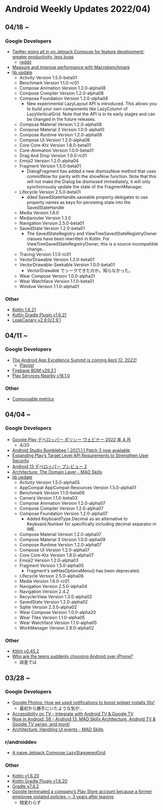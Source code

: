 # Android Weekly Updates 2022/04)

## 04/18 ~

### Google Developers

- [Twitter going all in on Jetpack Compose for feature development: greater productivity, less bugs](https://android-developers.googleblog.com/2022/04/twitter-going-all-in-on-jetpack-compose.html)
  - [reddit](https://www.reddit.com/r/androiddev/comments/u7icod/twitter_going_all_in_on_jetpack_compose_for/)
- [Measure and improve performance with Macrobenchmark](https://medium.com/androiddevelopers/measure-and-improve-performance-with-macrobenchmark-560abd0aa5bb)
- [lib update](https://developer.android.com/jetpack/androidx/versions/all-channel#april_20_2022)
  - Activity Version 1.5.0-beta01
  - Benchmark Version 1.1.0-rc01
  - Compose Animation Version 1.2.0-alpha08
  - Compose Compiler Version 1.2.0-alpha08
  - Compose Foundation Version 1.2.0-alpha08
    - New experimental LazyLayout API is introduced. This allows you to build your own components like LazyColumn of LazyVerticalGrid. Note that the API is in its early stages and can be changed in the future releases.
  - Compose Material Version 1.2.0-alpha08
  - Compose Material 3 Version 1.0.0-alpha10
  - Compose Runtime Version 1.2.0-alpha08
  - Compose UI Version 1.2.0-alpha08
  - Core Core-Ktx Version 1.8.0-beta01
  - Core-Animation Version 1.0.0-beta01
  - Drag And Drop Version 1.0.0-rc01
  - Emoji2 Version 1.2.0-alpha04
  - Fragment Version 1.5.0-beta01
    - DialogFragment has added a new dismissNow method that uses commitNow for parity with the showNow function. Note that this will not make the Dialog be dismissed immediately, it will only synchronously update the state of the FragmentManager.
  - Lifecycle Version 2.5.0-beta01
    - dded SavedStateHandle.saveable property delegates to use property names as keys for persisting state into the SavedStateHandle
  - Media Version 1.6.0
  - Mediarouter Version 1.3.0
  - Navigation Version 2.5.0-beta01
  - SavedState Version 1.2.0-beta01
    - The SavedStateRegistry and ViewTreeSavedStateRegistryOwner classes have been rewritten in Kotlin. For ViewTreeSavedStateRegistryOwner, this is a source incompatible change...
  - Tracing Version 1.1.0-rc01
  - VectorDrawable Version 1.2.0-beta01
  - VectorDrawable-Seekable Version 1.0.0-beta01
    - VectorDrawable でシークできたのか。知らなかった。
  - Wear Compose Version 1.0.0-alpha21
  - Wear Watchface Version 1.1.0-beta01
  - Window Version 1.1.0-alpha01

### Other

- [Kotlin 1.6.21](https://kotlinlang.org/docs/releases.html#release-details)
- [Kotlin Gradle Plugin v1.6.21](https://github.com/JetBrains/kotlin)
- [LeakCanary v2.9.0/2.9.1](https://square.github.io/leakcanary/changelog/)

## 04/11 ~

### Google Developers

- [The Android App Excellence Summit is coming April 12, 2022!](https://www.youtube.com/watch?v=6SW8Y_m72ug)
  - [Playlist](https://www.youtube.com/playlist?list=PLWz5rJ2EKKc_4exbhZ53VKXm86mUbWjZc)
- [Firebase BOM v29.3.1](https://developers.google.com/android/guides/releases#april_14_2022)
- [Play Services Nearby v18.1.0](https://developers.google.com/android/guides/releases#april_12_2022)

### Other

- [Composable metrics](https://chris.banes.dev/composable-metrics/)

## 04/04 ~

### Google Developers

- [Google Play デベロッパー ポリシー ウェビナー 2022 年 4 月](https://developersonair.withgoogle.com/events/policy2022-1)
  - 4/20
- [Android Studio Bumblebee | 2021.1.1 Patch 3 now available](https://androidstudio.googleblog.com/2022/04/android-studio-bumblebee-202111-patch-3.html)
- [Expanding Play’s Target Level API Requirements to Strengthen User Security](https://android-developers.googleblog.com/2022/04/expanding-plays-target-level-api-requirements-to-strengthen-user-security.html?m=1&s=03)
- [Android 13 デベロッパー プレビュー 2](https://android-developers-jp.googleblog.com/2022/04/second-preview-android-13.html)
- [Architecture: The Domain Layer - MAD Skills](https://www.youtube.com/watch?v=gIhjCh3U88I)
- [lib update](https://developer.android.com/jetpack/androidx/versions/all-channel#april_6_2022)
  - Activity Version 1.5.0-alpha05
  - AppCompat AppCompat-Resources Version 1.5.0-alpha01
  - Benchmark Version 1.1.0-beta06
  - Camera Version 1.1.0-beta03
  - Compose Animation Version 1.2.0-alpha07
  - Compose Compiler Version 1.2.0-alpha07
  - Compose Foundation Version 1.2.0-alpha07
    - Added KeyboardType.Decimal as an alternative to Keyboard.Number for specifically including decimal separator in IME.
  - Compose Material Version 1.2.0-alpha07
  - Compose Material 3 Version 1.0.0-alpha09
  - Compose Runtime Version 1.2.0-alpha07
  - Compose UI Version 1.2.0-alpha07
  - Core Core-Ktx Version 1.8.0-alpha07
  - Emoji2 Version 1.2.0-alpha03
  - Fragment Version 1.5.0-alpha05
    - Fragment's setHasOptionsMenu() has been deprecated.
  - Lifecycle Version 2.5.0-alpha06
  - Media Version 1.6.0-rc01
  - Navigation Version 2.5.0-alpha04
  - Navigation Version 2.4.2
  - RecyclerView Version 1.3.0-alpha02
  - SavedState Version 1.2.0-alpha02
  - Sqlite Version 2.3.0-alpha02
  - Wear Compose Version 1.0.0-alpha20
  - Wear Tiles Version 1.1.0-alpha05
  - Wear Watchface Version 1.1.0-alpha05
  - WorkManager Version 2.8.0-alpha02

### Other

- [Ktlint v0.45.2](https://github.com/pinterest/ktlint/releases/tag/0.45.2)
- [Who are the teens suddenly choosing Android over iPhone?](https://www.zdnet.com/article/who-are-the-teens-suddenly-choosing-android-over-iphone/)
  - 誤差では

## 03/28 ~

### Google Developers

- [Google Photos: How we used notifications to boost widget installs 10x!](https://android-developers.googleblog.com/2022/04/google-photos-notifs-boot-installs.html)
  - 最初から勝手にいたような気が…
- [Accessibility on TV - Integrate with Android TV & Google TV](https://www.youtube.com/watch?v=GyglHvJ6LMY)
- [Now in Android: 58 - Android 13, MAD Skills Architecture, Android TV & Google TV series, and more!](https://www.youtube.com/watch?v=Yt39Ip0CrJw)
- [Architecture: Handling UI events - MAD Skills](https://www.youtube.com/watch?v=lwGtp0Yr0PE)

### r/androiddev

- [A naive Jetpack Compose LazyStaggeredGrid](https://www.reddit.com/r/androiddev/comments/ttax35/a_naive_jetpack_compose_lazystaggeredgrid/)

### Other

- [Kotlin v1.6.20](https://github.com/JetBrains/kotlin)
- [Kotlin Gradle Plugin v1.6.20](https://github.com/JetBrains/kotlin)
- [Gradle v7.4.2](https://docs.gradle.org/7.4.2/release-notes.html)
- [Google terminated a company’s Play Store account because a former employee violated policies — 3 years after leaving](https://www.androidpolice.com/google-terminate-personal-account-former-employee-violated-policies/)
  - 相変わらず
